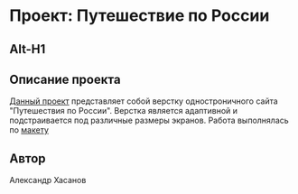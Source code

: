 # Проект: Путешествие по России
Alt-H1
------

## Описание проекта
[Данный проект](https://AlexanderKhasanov.github.io/russian-travel/index.html) представляет собой верстку одностроничного сайта "Путешествия по России". Верстка является адаптивной и подстраивается под различные размеры экранов. Работа выполнялась по [макету](https://www.figma.com/file/5S2WSbEFL6awjVWJ0NWL8Q/Sprint-3_-Russia-_-desktop-mobile?node-id=28503%3A0)

## Автор
Александр Хасанов
